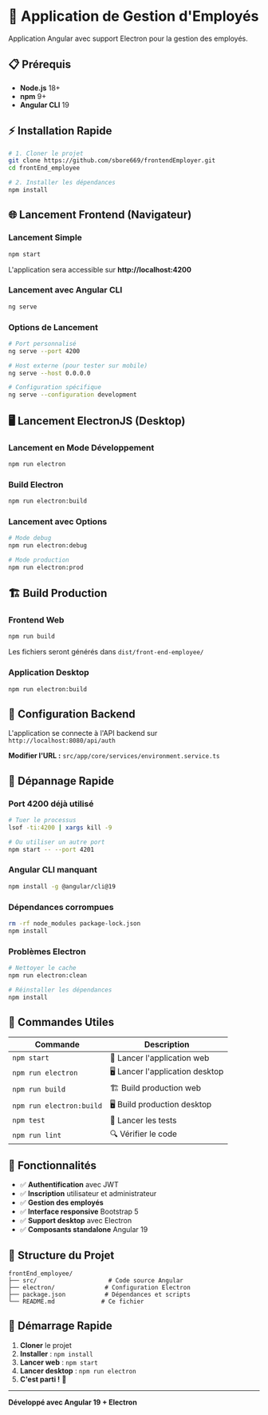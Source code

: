 # 🚀 Application de Gestion d'Employés

Application Angular avec support Electron pour la gestion des employés.

## 📋 Prérequis

- **Node.js** 18+ 
- **npm** 9+
- **Angular CLI** 19

## ⚡ Installation Rapide

```bash
# 1. Cloner le projet
git clone https://github.com/sbore669/frontendEmployer.git
cd frontEnd_employee

# 2. Installer les dépendances
npm install
```

## 🌐 Lancement Frontend (Navigateur)

### **Lancement Simple**
```bash
npm start
```
L'application sera accessible sur **http://localhost:4200**

### **Lancement avec Angular CLI**
```bash
ng serve
```

### **Options de Lancement**
```bash
# Port personnalisé
ng serve --port 4200

# Host externe (pour tester sur mobile)
ng serve --host 0.0.0.0

# Configuration spécifique
ng serve --configuration development
```

## 🖥️ Lancement ElectronJS (Desktop)

### **Lancement en Mode Développement**
```bash
npm run electron
```

### **Build Electron**
```bash
npm run electron:build
```

### **Lancement avec Options**
```bash
# Mode debug
npm run electron:debug

# Mode production
npm run electron:prod
```

## 🏗️ Build Production

### **Frontend Web**
```bash
npm run build
```
Les fichiers seront générés dans `dist/front-end-employee/`

### **Application Desktop**
```bash
npm run electron:build
```

## 🔧 Configuration Backend

L'application se connecte à l'API backend sur `http://localhost:8080/api/auth`

**Modifier l'URL :** `src/app/core/services/environment.service.ts`

## 🚨 Dépannage Rapide

### **Port 4200 déjà utilisé**
```bash
# Tuer le processus
lsof -ti:4200 | xargs kill -9

# Ou utiliser un autre port
npm start -- --port 4201
```

### **Angular CLI manquant**
```bash
npm install -g @angular/cli@19
```

### **Dépendances corrompues**
```bash
rm -rf node_modules package-lock.json
npm install
```

### **Problèmes Electron**
```bash
# Nettoyer le cache
npm run electron:clean

# Réinstaller les dépendances
npm install
```

## 📱 Commandes Utiles

| Commande | Description |
|----------|-------------|
| `npm start` | 🚀 Lancer l'application web |
| `npm run electron` | 🖥️ Lancer l'application desktop |
| `npm run build` | 🏗️ Build production web |
| `npm run electron:build` | 🖥️ Build production desktop |
| `npm test` | 🧪 Lancer les tests |
| `npm run lint` | 🔍 Vérifier le code |

## 🌟 Fonctionnalités

- ✅ **Authentification** avec JWT
- ✅ **Inscription** utilisateur et administrateur
- ✅ **Gestion des employés**
- ✅ **Interface responsive** Bootstrap 5
- ✅ **Support desktop** avec Electron
- ✅ **Composants standalone** Angular 19

## 📁 Structure du Projet

```
frontEnd_employee/
├── src/                    # Code source Angular
├── electron/              # Configuration Electron
├── package.json           # Dépendances et scripts
└── README.md             # Ce fichier
```

## 🚀 Démarrage Rapide

1. **Cloner** le projet
2. **Installer** : `npm install`
3. **Lancer web** : `npm start`
4. **Lancer desktop** : `npm run electron`
5. **C'est parti !** 🎉

---

**Développé avec Angular 19 + Electron**